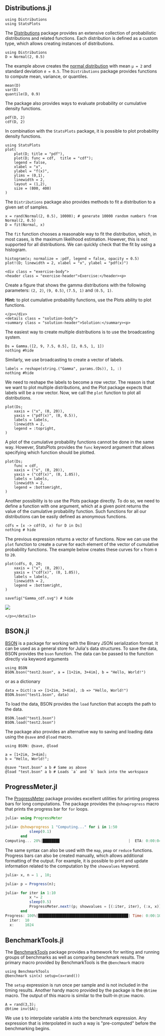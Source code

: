 ## Distributions.jl

```@setup distr
using Distributions
using StatsPlots
```

The [Distributions](https://github.com/JuliaStats/Distributions.jl) package provides an extensive collection of probabilistic distributions and related functions. Each distribution is defined as a custom type, which allows creating instances of distributions.

```@repl distr
using Distributions
D = Normal(2, 0.5)
```

The example above creates the [normal distribution](https://en.wikipedia.org/wiki/Normal_distribution) with mean `μ = 2` and standard deviation `σ = 0.5`. The `Distributions` package provides functions to compute mean, variance, or quantiles.

```@repl distr
mean(D)
var(D)
quantile(D, 0.9)
```

The package also provides ways to evaluate probability or cumulative density functions.

```@repl distr
pdf(D, 2)
cdf(D, 2)
```

In combination with the `StatsPlots` package, it is possible to plot probability density functions.

```@example distr
using StatsPlots
plot(
    plot(D; title = "pdf"),
    plot(D; func = cdf,  title = "cdf");
    legend = false,
    xlabel = "x",
    ylabel = "f(x)",
    ylims = (0,1),
    linewidth = 2,
    layout = (1,2),
    size = (800, 400)
)
```

The `Distributions` package also provides methods to fit a distribution to a given set of samples.

```@repl distr
x = rand(Normal(2, 0.5), 10000); # generate 10000 random numbers from Normal(2, 0.5)
D = fit(Normal, x)
```

The `fit` function chooses a reasonable way to fit the distribution, which, in most cases, is the maximum likelihood estimation. However, this is not supported for all distributions. We can quickly check that the fit by using a histogram.

```@example distr
histogram(x; normalize = :pdf, legend = false, opacity = 0.5)
plot!(D; linewidth = 2, xlabel = "x", ylabel = "pdf(x)")
```

```@raw html
<div class = "exercise-body">
<header class = "exercise-header">Exercise:</header><p>
```

Create a figure that shows the gamma distributions with the following parameters: `(2, 2)`, `(9, 0.5)`, `(7.5, 1)` and `(0.5, 1)`.

**Hint:** to plot cumulative probability functions, use the Plots ability to plot functions.

```@raw html
</p></div>
<details class = "solution-body">
<summary class = "solution-header">Solution:</summary><p>
```

The easiest way to create multiple distributions is to use the broadcasting system.

```@example distr
Ds = Gamma.([2, 9, 7.5, 0.5], [2, 0.5, 1, 1])
nothing #hide
```

Similarly, we use broadcasting to create a vector of labels.

```@example distr
labels = reshape(string.("Gamma", params.(Ds)), 1, :)
nothing #hide
```

We need to reshape the labels to become a row vector. The reason is that we want to plot multiple distributions, and the Plot package expects that labels will be a row vector. Now, we call the `plot` function to plot all distributions.

```@example distr
plot(Ds;
    xaxis = ("x", (0, 20)),
    yaxis = ("pdf(x)", (0, 0.5)),
    labels = labels,
    linewidth = 2,
    legend = :topright,
)
```

A plot of the cumulative probability functions cannot be done in the same way. However, StatsPlots provides the `func` keyword argument that allows specifying which function should be plotted.

```@example distr
plot(Ds;
    func = cdf,
    xaxis = ("x", (0, 20)),
    yaxis = ("cdf(x)", (0, 1.05)),
    labels = labels,
    linewidth = 2,
    legend = :bottomright,
)
```

Another possibility is to use the Plots package directly. To do so, we need to define a function with one argument, which at a given point returns the value of the cumulative probability function. Such functions for all our distributions can be easily defined as anonymous functions.

```@example distr
cdfs = [x -> cdf(D, x) for D in Ds]
nothing # hide
```

The previous expression returns a vector of functions. Now we can use the `plot` function to create a curve for each element of the vector of cumulative probability functions. The example below creates these curves for ``x`` from ``0`` to ``20``.

```@example distr
plot(cdfs, 0, 20;
    xaxis = ("x", (0, 20)),
    yaxis = ("cdf(x)", (0, 1.05)),
    labels = labels,
    linewidth = 2,
    legend = :bottomright,
)

savefig("Gamma_cdf.svg") # hide
```

![](Gamma_cdf.svg)

```@raw html
</p></details>
```

## BSON.jl

[BSON](https://github.com/JuliaIO/BSON.jl) is a package for working with the Binary JSON serialization format. It can be used as a general store for Julia's data structures. To save the data, BSON provides the `bson` function. The data can be passed to the function directly via keyword arguments

```@repl bson
using BSON
BSON.bson("test2.bson", a = [1+2im, 3+4im], b = "Hello, World!")
```

or as a dictionary

```@repl bson
data = Dict(:a => [1+2im, 3+4im], :b => "Hello, World!")
BSON.bson("test1.bson", data)
```

To load the data, BSON provides the `load` function that accepts the path to the data.

```@repl bson
BSON.load("test1.bson")
BSON.load("test2.bson")
```

The package also provides an alternative way to saving and loading data using the `@save` and `@load` macro.

```@repl bson
using BSON: @save, @load

a = [1+2im, 3+4im];
b = "Hello, World!";

@save "test.bson" a b # Same as above
@load "test.bson" a b # Loads `a` and `b` back into the workspace
```

## ProgressMeter.jl

The [ProgressMeter](https://github.com/timholy/ProgressMeter.jl) package provides excellent utilities for printing progress bars for long computations. The package provides the `@showprogress` macro that prints the progress bar for `for` loops.

```julia
julia> using ProgressMeter

julia> @showprogress 1 "Computing..." for i in 1:50
           sleep(0.1)
       end
Computing... 20%|███████▊                               |  ETA: 0:00:04
```

The same syntax can also be used with the `map`, `pmap` or `reduce` functions. Progress bars can also be created manually, which allows additional formatting of the output. For example, it is possible to print and update information related to the computation by the `showvalues` keyword.

```julia
julia> x, n = 1 , 10;

julia> p = Progress(n);

julia> for iter in 1:10
           x *= 2
           sleep(0.5)
           ProgressMeter.next!(p; showvalues = [(:iter, iter), (:x, x)])
       end
Progress: 100%|█████████████████████████████████████████| Time: 0:00:10
  iter:  10
  x:     1024
```

## BenchmarkTools.jl

The [BenchmarkTools](https://github.com/JuliaCI/BenchmarkTools.jl) package provides a framework for writing and running groups of benchmarks as well as comparing benchmark results. The primary macro provided by BenchmarkTools is the `@benchmark` macro

```@repl benchmark
using BenchmarkTools
@benchmark sin(x) setup=(x=rand())
```

The `setup` expression is run once per sample and is not included in the timing results. Another handy macro provided by the package is the `@btime` macro. The output of this macro is similar to the built-in `@time` macro.

```@repl benchmark
A = rand(3,3);
@btime inv($A);
```

We use `$` to interpolate variable `A` into the benchmark expression. Any expression that is interpolated in such a way is "pre-computed" before the benchmarking begins.
